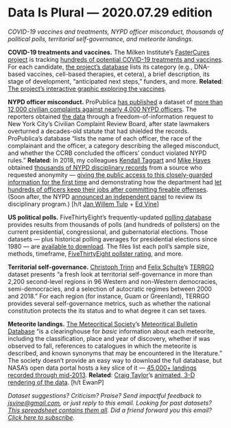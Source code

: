 Data Is Plural — 2020.07.29 edition
===================================

*COVID-19 vaccines and treatments, NYPD officer misconduct, thousands of political polls, territorial self-governance, and meteorite landings.*


__COVID-19 treatments and vaccines.__ The Milken Institute’s [FasterCures project](https://milkeninstitute.org/centers/fastercures) is tracking [hundreds of potential COVID-19 treatments and vaccines](https://covid-19tracker.milkeninstitute.org/). For each candidate, [the project’s database](https://airtable.com/shrSAi6t5WFwqo3GM/tblEzPQS5fnc0FHYR/viweyymxOAtNvo7yH?blocks=bipZFzhJ7wHPv7x9z) lists its category (e.g., DNA-based vaccines, cell-based therapies, et cetera), a brief description, its stage of development, “anticipated next steps,” funders, and more. __Related__: [The project’s interactive graphic exploring the vaccines](https://www.covid-19vaccinetracker.org/).


__NYPD officer misconduct.__ ProPublica [has published](https://www.propublica.org/article/nypd-civilian-complaint-review-board-editors-note) a dataset of [more than 12,000 civilian complaints against nearly 4,000 NYPD officers](https://projects.propublica.org/nypd-ccrb/). The reporters obtained [the data](https://www.propublica.org/datastore/dataset/civilian-complaints-against-new-york-city-police-officers) through a freedom-of-information request to New York City’s Civilian Complaint Review Board, after state lawmakers overturned a decades-old statute that had shielded the records. ProPublica’s database “lists the name of each officer, the race of the complainant and the officer, a category describing the alleged misconduct, and whether the CCRB concluded the officers’ conduct violated NYPD rules.” __Related__: In 2018, my colleagues [Kendall Taggart](https://twitter.com/KendallTTaggart) and [Mike Hayes](https://twitter.com/michaelhayes) obtained [thousands of NYPD disciplinary records](https://www.buzzfeednews.com/article/kendalltaggart/nypd-police-misconduct-database) from a source who requested anonymity — [giving the public access to this closely-guarded information for the first time](https://www.buzzfeednews.com/article/kendalltaggart/nypd-police-misconduct-database-explainer) and demonstrating how the department had [let hundreds of officers keep their jobs after committing fireable offenses](https://www.buzzfeednews.com/article/kendalltaggart/secret-nypd-files-hundreds-of-officers-committed-serious). (Soon after, the NYPD [announced an independent panel](https://www.buzzfeednews.com/article/mikehayes/nypd-disciplinary-review-board-created) to review its disciplinary program.) [h/t [Jan Willem Tulp](https://twitter.com/JanWillemTulp) + [Ed Vine](https://www.linkedin.com/in/ed-vine-a480347)]


__US political polls.__ FiveThirtyEight’s frequently-updated [polling database](https://projects.fivethirtyeight.com/polls/) provides results from thousands of polls (and hundreds of pollsters) on the current presidential, congressional, and gubernatorial elections. Those datasets — plus historical polling averages for presidential elections since 1980 — are [available to download](https://github.com/fivethirtyeight/data/tree/master/polls). The files list each poll’s sample size, methods, timeframe, [FiveThirtyEight pollster rating](https://projects.fivethirtyeight.com/pollster-ratings/), and more.


__Territorial self-governance.__ [Christoph Trinn](https://www.uni-heidelberg.de/politikwissenschaften/personal/croissant/trinn_en.html) and [Felix Schulte](https://www.uni-heidelberg.de/politikwissenschaften/personal/croissant/schulte_en.html)’s [TERRGO](https://territorial-governance.com/) dataset presents “a fresh look at territorial self-governance in more than 2,200 second-level regions in 96 Western and non-Western democracies, semi-democracies, and a selection of autocratic regimes between 2000 and 2018.” For each region (for instance, Guam or Greenland), TERRGO provides several self-governance metrics, such as whether the national constitution protects the its status and to what degree it can set taxes.


__Meteorite landings.__ [The Meteoritical Society](https://meteoritical.org/)’s [Meteoritical Bulletin Database](https://www.lpi.usra.edu/meteor/) “is a clearinghouse for *basic* information about each meteorite, including the classification, place and year of discovery, whether if was observed to fall, references to catalogues in which the meteorite is described, and known synonyms that may be encountered in the literature.” The society doesn’t provide an easy way to download the full database, but NASA’s open data portal hosts a key slice of it — [45,000+ landings recorded through mid-2013](https://data.nasa.gov/Space-Science/Meteorite-Landings/gh4g-9sfh). __Related__: [Craig Taylor](https://twitter.com/CraigTaylorViz)’s [animated, 3-D rendering of the data](https://twitter.com/CraigTaylorViz/status/1287007372053970945). [h/t EwanP]


*Dataset suggestions? Criticism? Praise? Send impactful feedback to jsvine@gmail.com, or just reply to this email. Looking for past datasets? [This spreadsheet contains them all](https://docs.google.com/spreadsheets/d/1wZhPLMCHKJvwOkP4juclhjFgqIY8fQFMemwKL2c64vk). Did a friend forward you this email? [Click here to subscribe](https://tinyletter.com/data-is-plural).*